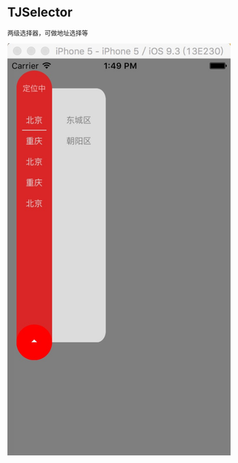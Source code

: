 # TJSelector
两级选择器，可做地址选择等

![image](https://github.com/JoshPellTan/TJSelector/raw/master/F1A8A287-1F2C-4EDA-BEA9-8D5CFF7D4E46.jpg)
